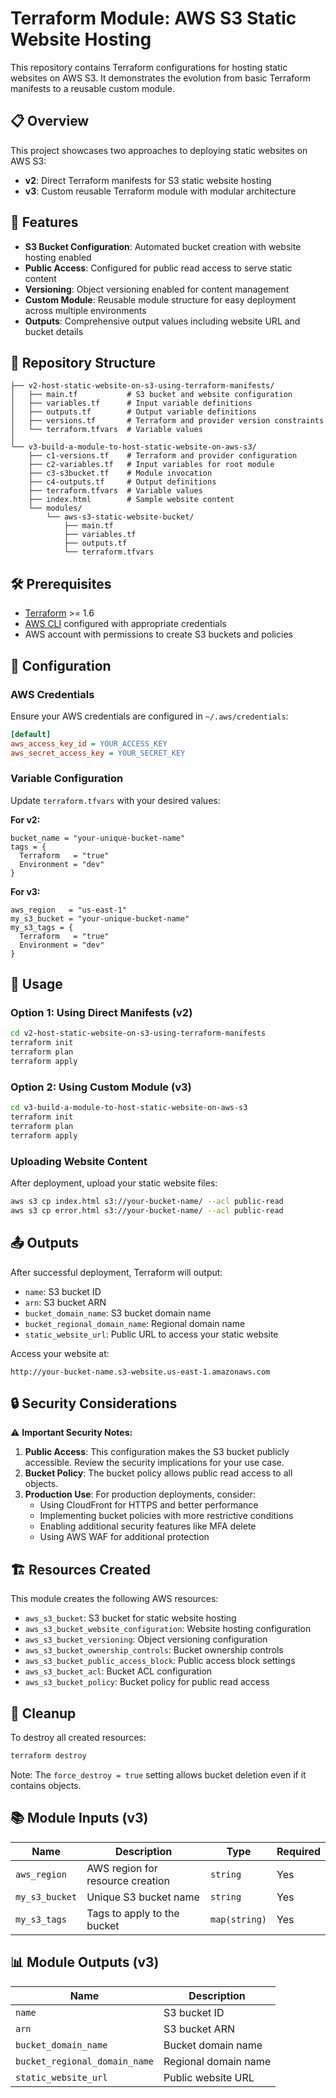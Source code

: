 # Terraform Module: AWS S3 Static Website Hosting

This repository contains Terraform configurations for hosting static websites on AWS S3. It demonstrates the evolution from basic Terraform manifests to a reusable custom module.

## 📋 Overview

This project showcases two approaches to deploying static websites on AWS S3:
- **v2**: Direct Terraform manifests for S3 static website hosting
- **v3**: Custom reusable Terraform module with modular architecture

## 🚀 Features

- **S3 Bucket Configuration**: Automated bucket creation with website hosting enabled
- **Public Access**: Configured for public read access to serve static content
- **Versioning**: Object versioning enabled for content management
- **Custom Module**: Reusable module structure for easy deployment across multiple environments
- **Outputs**: Comprehensive output values including website URL and bucket details

## 📁 Repository Structure

```
├── v2-host-static-website-on-s3-using-terraform-manifests/
│   ├── main.tf           # S3 bucket and website configuration
│   ├── variables.tf      # Input variable definitions
│   ├── outputs.tf        # Output variable definitions
│   ├── versions.tf       # Terraform and provider version constraints
│   └── terraform.tfvars  # Variable values
│
└── v3-build-a-module-to-host-static-website-on-aws-s3/
    ├── c1-versions.tf    # Terraform and provider configuration
    ├── c2-variables.tf   # Input variables for root module
    ├── c3-s3bucket.tf    # Module invocation
    ├── c4-outputs.tf     # Output definitions
    ├── terraform.tfvars  # Variable values
    ├── index.html        # Sample website content
    └── modules/
        └── aws-s3-static-website-bucket/
            ├── main.tf
            ├── variables.tf
            ├── outputs.tf
            └── terraform.tfvars
```

## 🛠️ Prerequisites

- [Terraform](https://www.terraform.io/downloads.html) >= 1.6
- [AWS CLI](https://aws.amazon.com/cli/) configured with appropriate credentials
- AWS account with permissions to create S3 buckets and policies

## 📝 Configuration

### AWS Credentials

Ensure your AWS credentials are configured in `~/.aws/credentials`:

```ini
[default]
aws_access_key_id = YOUR_ACCESS_KEY
aws_secret_access_key = YOUR_SECRET_KEY
```

### Variable Configuration

Update `terraform.tfvars` with your desired values:

**For v2:**
```hcl
bucket_name = "your-unique-bucket-name"
tags = {
  Terraform   = "true"
  Environment = "dev"
}
```

**For v3:**
```hcl
aws_region   = "us-east-1"
my_s3_bucket = "your-unique-bucket-name"
my_s3_tags = {
  Terraform   = "true"
  Environment = "dev"
}
```

## 🚦 Usage

### Option 1: Using Direct Manifests (v2)

```bash
cd v2-host-static-website-on-s3-using-terraform-manifests
terraform init
terraform plan
terraform apply
```

### Option 2: Using Custom Module (v3)

```bash
cd v3-build-a-module-to-host-static-website-on-aws-s3
terraform init
terraform plan
terraform apply
```

### Uploading Website Content

After deployment, upload your static website files:

```bash
aws s3 cp index.html s3://your-bucket-name/ --acl public-read
aws s3 cp error.html s3://your-bucket-name/ --acl public-read
```

## 📤 Outputs

After successful deployment, Terraform will output:

- `name`: S3 bucket ID
- `arn`: S3 bucket ARN
- `bucket_domain_name`: S3 bucket domain name
- `bucket_regional_domain_name`: Regional domain name
- `static_website_url`: Public URL to access your static website

Access your website at:
```
http://your-bucket-name.s3-website.us-east-1.amazonaws.com
```

## 🔒 Security Considerations

⚠️ **Important Security Notes:**

1. **Public Access**: This configuration makes the S3 bucket publicly accessible. Review the security implications for your use case.
2. **Bucket Policy**: The bucket policy allows public read access to all objects.
3. **Production Use**: For production deployments, consider:
   - Using CloudFront for HTTPS and better performance
   - Implementing bucket policies with more restrictive conditions
   - Enabling additional security features like MFA delete
   - Using AWS WAF for additional protection

## 🏗️ Resources Created

This module creates the following AWS resources:

- `aws_s3_bucket`: S3 bucket for static website hosting
- `aws_s3_bucket_website_configuration`: Website hosting configuration
- `aws_s3_bucket_versioning`: Object versioning configuration
- `aws_s3_bucket_ownership_controls`: Bucket ownership controls
- `aws_s3_bucket_public_access_block`: Public access block settings
- `aws_s3_bucket_acl`: Bucket ACL configuration
- `aws_s3_bucket_policy`: Bucket policy for public read access

## 🧹 Cleanup

To destroy all created resources:

```bash
terraform destroy
```

Note: The `force_destroy = true` setting allows bucket deletion even if it contains objects.

## 📚 Module Inputs (v3)

| Name | Description | Type | Required |
|------|-------------|------|----------|
| `aws_region` | AWS region for resource creation | `string` | Yes |
| `my_s3_bucket` | Unique S3 bucket name | `string` | Yes |
| `my_s3_tags` | Tags to apply to the bucket | `map(string)` | Yes |

## 📊 Module Outputs (v3)

| Name | Description |
|------|-------------|
| `name` | S3 bucket ID |
| `arn` | S3 bucket ARN |
| `bucket_domain_name` | Bucket domain name |
| `bucket_regional_domain_name` | Regional domain name |
| `static_website_url` | Public website URL |


